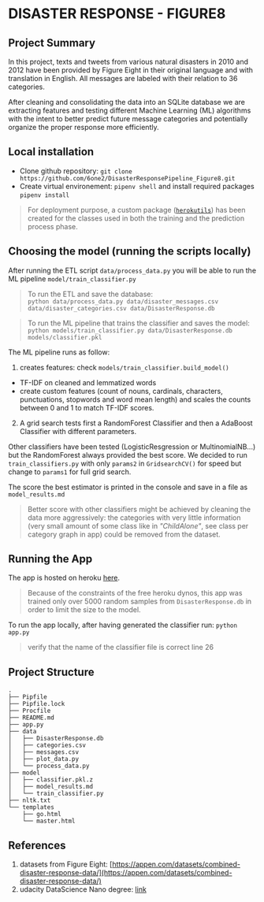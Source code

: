 # __DISASTER RESPONSE - FIGURE8__

## __Project Summary__
In this project, texts and tweets from various natural disasters in 2010 and 2012 have been provided by Figure Eight in their original language and with translation in English. All messages are labeled with their relation to 36 categories.

After cleaning and consolidating the data into an SQLite database we are extracting features and testing different Machine Learning (ML) algorithms with the intent to better predict future message categories and potentially organize the proper response more efficiently.

## __Local installation__
 - Clone github repository: `git clone https://github.com/6one2/DisasterResponsePipeline_Figure8.git`
 - Create virtual environement: `pipenv shell` and install required packages `pipenv install`

 > For deployment purpose, a custom package ([`herokutils`](https://pypi.org/project/herokutils/)) has been created for the classes used in both the training and the prediction process phase.

## __Choosing the model (running the scripts locally)__
After running the ETL script `data/process_data.py` you will be able to run the ML pipeline `model/train_classifier.py`

> To run the ETL and save the database:\
`python data/process_data.py data/disaster_messages.csv data/disaster_categories.csv data/DisasterResponse.db`

> To run the ML pipeline that trains the classifier and saves the model:\
`python models/train_classifier.py data/DisasterResponse.db models/classifier.pkl`

The ML pipeline runs as follow:
1. creates features: check `models/train_classifier.build_model()`
 - TF-IDF on cleaned and lemmatized words
 - create custom features (count of nouns, cardinals, characters, punctuations, stopwords and word mean length) and scales the counts between 0 and 1 to match TF-IDF scores.

2. A grid search tests first a RandomForest Classifier and then a AdaBoost Classifier with different parameters.

Other classifiers have been tested (LogisticResgression or MultinomialNB...) but the RandomForest always provided the best score. We decided to run `train_classifiers.py` with only `params2` in `GridsearchCV()` for speed but change to `params1` for full grid search.

The score the best estimator is printed in the console and save in a file as `model_results.md`

> Better score with other classifiers might be achieved by cleaning the data more aggressively: the categories with very little information (very small amount of some class like in _"ChildAlone"_, see class per category graph in app) could be removed from the dataset.

## __Running the App__
The app is hosted on heroku [here](https://pacific-fortress-23259.herokuapp.com).
> Because of the constraints of the free heroku dynos, this app was trained only over 5000 random samples from `DisasterResponse.db` in order to limit the size to the model.

To run the app locally, after having generated the classifier run:
`python app.py`

> verify that the name of the classifier file is correct line 26

## __Project Structure__

```
.
├── Pipfile
├── Pipfile.lock
├── Procfile
├── README.md
├── app.py
├── data
│   ├── DisasterResponse.db
│   ├── categories.csv
│   ├── messages.csv
│   ├── plot_data.py
│   └── process_data.py
├── model
│   ├── classifier.pkl.z
│   ├── model_results.md
│   └── train_classifier.py
├── nltk.txt
└── templates
    ├── go.html
    └── master.html
```

## __References__
1. datasets from Figure Eight: [https://appen.com/datasets/combined-disaster-response-data/](https://appen.com/datasets/combined-disaster-response-data/)
2. udacity DataScience Nano degree: [link](https://www.udacity.com/course/data-scientist-nanodegree--nd025?utm_source=gsem_brand&utm_medium=ads_r&utm_campaign=8826748925_c&utm_term=87779570854&utm_keyword=udacity%20data%20science_e&gclid=Cj0KCQjwreT8BRDTARIsAJLI0KJ0Iz8KGYSr_fqOKe5GVRGvrGkg92N3yegM49aIK5fw1G9JrNFWlacaAgofEALw_wcB)
